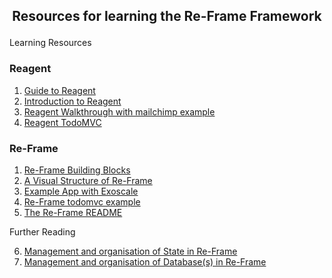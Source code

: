 ## <p align="center">Resources for learning the Re-Frame Framework</p>

Learning Resources

### Reagent 

1. [Guide to Reagent](https://purelyfunctional.tv/guide/reagent/)
2. [Introduction to Reagent](https://reagent-project.github.io/index.html)
3. [Reagent Walkthrough with mailchimp example](https://dhruvp.github.io/2015/02/23/mailchimip-clojure/)
4. [Reagent TodoMVC](http://todomvc.com/examples/reagent/)

### Re-Frame

1. [Re-Frame Building Blocks](https://purelyfunctional.tv/guide/re-frame-building-blocks/)
2. [A Visual Structure of Re-Frame](https://purelyfunctional.tv/guide/re-frame-a-visual-explanation/)
3. [Example App with Exoscale](https://www.exoscale.com/syslog/single-page-application-with-clojurescript-and-reframe/)
4. [Re-Frame todomvc example](https://github.com/Day8/re-frame/tree/master/examples/todomvc)
5. [The Re-Frame README](https://github.com/Day8/re-frame)

Further Reading

6. [Management and organisation of State in Re-Frame](https://purelyfunctional.tv/guide/state-in-re-frame/)
7. [Management and organisation of Database(s) in Re-Frame](https://purelyfunctional.tv/guide/database-structure-in-re-frame/)
